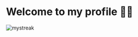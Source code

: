 # Welcome to my profile 👋🏻

<img src="https://github-readme-streak-stats.herokuapp.com/?user=denis-kasak&theme=tokyonight" alt="mystreak"/>
